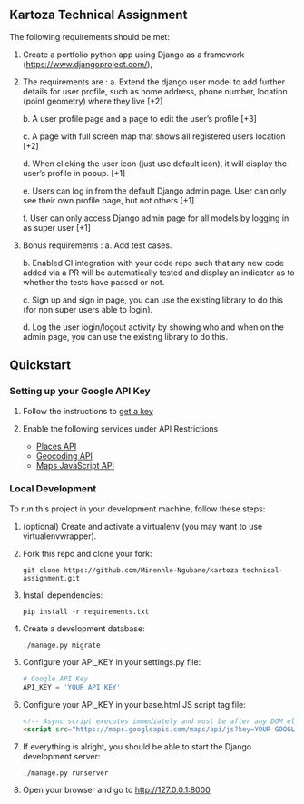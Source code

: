 ## Kartoza Technical Assignment

The following requirements should be met:

1. Create a portfolio python app using Django as a framework (https://www.djangoproject.com/),

2. The requirements are :
    a. Extend the django user model to add further details for user profile, such as home address, phone number, location (point geometry) where they live [+2]

    b. A user profile page and a page to edit the user’s profile [+3]

    c. A page with full screen map that shows all registered users location [+2]

    d. When clicking the user icon (just use default icon), it will display the user’s
    profile in popup. [+1]

    e. Users can log in from the default Django admin page. User can only see
    their own profile page, but not others [+1]

    f. User can only access Django admin page for all models by logging in as
    super user [+1]

3. Bonus requirements :
    a. Add test cases.

    b. Enabled CI integration with your code repo such that any new code added via a PR will be automatically tested and display an indicator as to whether the tests have passed or not.

    c. Sign up and sign in page, you can use the existing library to do this (for non super users able to login).

    d. Log the user login/logout activity by showing who and when on the admin page, you can use the existing library to do this.

## Quickstart

### Setting up your Google API Key
1. Follow the instructions to [get a key](https://developers.google.com/maps/documentation/javascript/get-api-key "get a key")

2. Enable the following services under API Restrictions
    - [Places API](https://developers.google.com/maps/documentation/places/web-service/overview "Places API")
    - [Geocoding API](https://developers.google.com/maps/documentation/geocoding/overview "Geocoding API")
    - [Maps JavaScript API](https://developers.google.com/maps/documentation/javascript/overview "Maps JavaScript API")

### Local Development
To run this project in your development machine, follow these steps:

1. (optional) Create and activate a virtualenv (you may want to use virtualenvwrapper).

2. Fork this repo and clone your fork:

    `git clone https://github.com/Minenhle-Ngubane/kartoza-technical-assignment.git`

3. Install dependencies:

    `pip install -r requirements.txt`

4. Create a development database:

    `./manage.py migrate`

5. Configure your API_KEY in your settings.py file:

    ```python
    # Google API Key
    API_KEY = 'YOUR API KEY'
    ```

6. Configure your API_KEY in your base.html JS script tag file:
    ```html
    <!-- Async script executes immediately and must be after any DOM elements used in callback. -->
    <script src="https://maps.googleapis.com/maps/api/js?key=YOUR GOOGLE API KEY GOES HERE&libraries=places&callback=initMap"async></script>
    ```

7. If everything is alright, you should be able to start the Django development server:

    `./manage.py runserver`

8. Open your browser and go to http://127.0.0.1:8000


